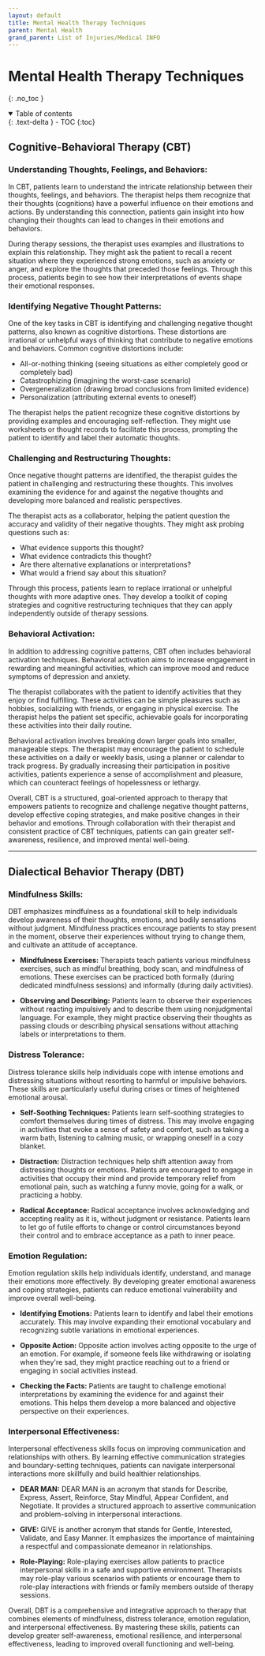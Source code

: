 ```yaml
---
layout: default
title: Mental Health Therapy Techniques
parent: Mental Health
grand_parent: List of Injuries/Medical INFO
---
```

# Mental Health Therapy Techniques
{: .no_toc }

<details open markdown="block">
  <summary>
    Table of contents
  </summary>
  {: .text-delta }
- TOC
{:toc}
</details>

##  Cognitive-Behavioral Therapy (CBT)

### Understanding Thoughts, Feelings, and Behaviors:

In CBT, patients learn to understand the intricate relationship between their thoughts, feelings, and behaviors. The therapist helps them recognize that their thoughts (cognitions) have a powerful influence on their emotions and actions. By understanding this connection, patients gain insight into how changing their thoughts can lead to changes in their emotions and behaviors.

During therapy sessions, the therapist uses examples and illustrations to explain this relationship. They might ask the patient to recall a recent situation where they experienced strong emotions, such as anxiety or anger, and explore the thoughts that preceded those feelings. Through this process, patients begin to see how their interpretations of events shape their emotional responses.

### Identifying Negative Thought Patterns:

One of the key tasks in CBT is identifying and challenging negative thought patterns, also known as cognitive distortions. These distortions are irrational or unhelpful ways of thinking that contribute to negative emotions and behaviors. Common cognitive distortions include:

- All-or-nothing thinking (seeing situations as either completely good or completely bad)
- Catastrophizing (imagining the worst-case scenario)
- Overgeneralization (drawing broad conclusions from limited evidence)
- Personalization (attributing external events to oneself)

The therapist helps the patient recognize these cognitive distortions by providing examples and encouraging self-reflection. They might use worksheets or thought records to facilitate this process, prompting the patient to identify and label their automatic thoughts.

### Challenging and Restructuring Thoughts:

Once negative thought patterns are identified, the therapist guides the patient in challenging and restructuring these thoughts. This involves examining the evidence for and against the negative thoughts and developing more balanced and realistic perspectives.

The therapist acts as a collaborator, helping the patient question the accuracy and validity of their negative thoughts. They might ask probing questions such as:

- What evidence supports this thought?
- What evidence contradicts this thought?
- Are there alternative explanations or interpretations?
- What would a friend say about this situation?

Through this process, patients learn to replace irrational or unhelpful thoughts with more adaptive ones. They develop a toolkit of coping strategies and cognitive restructuring techniques that they can apply independently outside of therapy sessions.

### Behavioral Activation:

In addition to addressing cognitive patterns, CBT often includes behavioral activation techniques. Behavioral activation aims to increase engagement in rewarding and meaningful activities, which can improve mood and reduce symptoms of depression and anxiety.

The therapist collaborates with the patient to identify activities that they enjoy or find fulfilling. These activities can be simple pleasures such as hobbies, socializing with friends, or engaging in physical exercise. The therapist helps the patient set specific, achievable goals for incorporating these activities into their daily routine.

Behavioral activation involves breaking down larger goals into smaller, manageable steps. The therapist may encourage the patient to schedule these activities on a daily or weekly basis, using a planner or calendar to track progress. By gradually increasing their participation in positive activities, patients experience a sense of accomplishment and pleasure, which can counteract feelings of hopelessness or lethargy.

Overall, CBT is a structured, goal-oriented approach to therapy that empowers patients to recognize and challenge negative thought patterns, develop effective coping strategies, and make positive changes in their behavior and emotions. Through collaboration with their therapist and consistent practice of CBT techniques, patients can gain greater self-awareness, resilience, and improved mental well-being.

---

## Dialectical Behavior Therapy (DBT)

### Mindfulness Skills:

DBT emphasizes mindfulness as a foundational skill to help individuals develop awareness of their thoughts, emotions, and bodily sensations without judgment. Mindfulness practices encourage patients to stay present in the moment, observe their experiences without trying to change them, and cultivate an attitude of acceptance.

- **Mindfulness Exercises:** Therapists teach patients various mindfulness exercises, such as mindful breathing, body scan, and mindfulness of emotions. These exercises can be practiced both formally (during dedicated mindfulness sessions) and informally (during daily activities).

- **Observing and Describing:** Patients learn to observe their experiences without reacting impulsively and to describe them using nonjudgmental language. For example, they might practice observing their thoughts as passing clouds or describing physical sensations without attaching labels or interpretations to them.

### Distress Tolerance:

Distress tolerance skills help individuals cope with intense emotions and distressing situations without resorting to harmful or impulsive behaviors. These skills are particularly useful during crises or times of heightened emotional arousal.

- **Self-Soothing Techniques:** Patients learn self-soothing strategies to comfort themselves during times of distress. This may involve engaging in activities that evoke a sense of safety and comfort, such as taking a warm bath, listening to calming music, or wrapping oneself in a cozy blanket.

- **Distraction:** Distraction techniques help shift attention away from distressing thoughts or emotions. Patients are encouraged to engage in activities that occupy their mind and provide temporary relief from emotional pain, such as watching a funny movie, going for a walk, or practicing a hobby.

- **Radical Acceptance:** Radical acceptance involves acknowledging and accepting reality as it is, without judgment or resistance. Patients learn to let go of futile efforts to change or control circumstances beyond their control and to embrace acceptance as a path to inner peace.

### Emotion Regulation:

Emotion regulation skills help individuals identify, understand, and manage their emotions more effectively. By developing greater emotional awareness and coping strategies, patients can reduce emotional vulnerability and improve overall well-being.

- **Identifying Emotions:** Patients learn to identify and label their emotions accurately. This may involve expanding their emotional vocabulary and recognizing subtle variations in emotional experiences.

- **Opposite Action:** Opposite action involves acting opposite to the urge of an emotion. For example, if someone feels like withdrawing or isolating when they're sad, they might practice reaching out to a friend or engaging in social activities instead.

- **Checking the Facts:** Patients are taught to challenge emotional interpretations by examining the evidence for and against their emotions. This helps them develop a more balanced and objective perspective on their experiences.

### Interpersonal Effectiveness:

Interpersonal effectiveness skills focus on improving communication and relationships with others. By learning effective communication strategies and boundary-setting techniques, patients can navigate interpersonal interactions more skillfully and build healthier relationships.

- **DEAR MAN:** DEAR MAN is an acronym that stands for Describe, Express, Assert, Reinforce, Stay Mindful, Appear Confident, and Negotiate. It provides a structured approach to assertive communication and problem-solving in interpersonal interactions.

- **GIVE:** GIVE is another acronym that stands for Gentle, Interested, Validate, and Easy Manner. It emphasizes the importance of maintaining a respectful and compassionate demeanor in relationships.

- **Role-Playing:** Role-playing exercises allow patients to practice interpersonal skills in a safe and supportive environment. Therapists may role-play various scenarios with patients or encourage them to role-play interactions with friends or family members outside of therapy sessions.

Overall, DBT is a comprehensive and integrative approach to therapy that combines elements of mindfulness, distress tolerance, emotion regulation, and interpersonal effectiveness. By mastering these skills, patients can develop greater self-awareness, emotional resilience, and interpersonal effectiveness, leading to improved overall functioning and well-being.